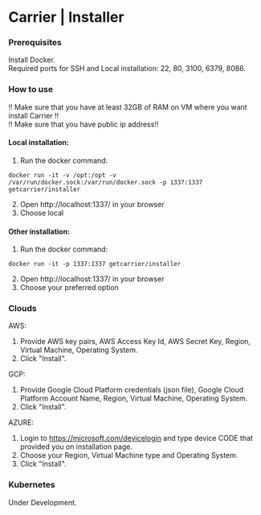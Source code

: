 # Carrier | Installer
### Prerequisites
Install Docker.  
Required ports for SSH and Local installation:
22, 80, 3100, 6379, 8086.
### How to use
!! Make sure that you have at least 32GB of RAM on VM where you want install Carrier !!  
!! Make sure that you have public ip address!!
#### Local installation:

1) Run the docker command:

``
docker run -it -v /opt:/opt -v /var/run/docker.sock:/var/run/docker.sock -p 1337:1337 getcarrier/installer
``
  
2) Open http://localhost:1337/ in your browser  
3) Choose local  

#### Other installation:
1) Run the docker command:

``
docker run -it -p 1337:1337 getcarrier/installer
``

2) Open http://localhost:1337/ in your browser
3) Choose your preferred option

### Clouds
AWS:
1) Provide AWS key pairs, AWS Access Key Id, AWS Secret Key, Region, Virtual Machine, Operating System.  
2) Click "Install".  
      
GCP:
1) Provide Google Cloud Platform credentials (json file), Google Cloud Platform Account Name, Region, Virtual Machine, Operating System.  
2) Click "Install".  
      
AZURE:
1) Login to https://microsoft.com/devicelogin and type device CODE that provided you on installation page.   
2) Choose your Region, Virtual Machine type and Operating System.   
3) Click "Install".  
  
### Kubernetes
Under Development.
